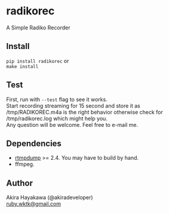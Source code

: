 # radikorec
A Simple Radiko Recorder

## Install
`pip install radikorec` or  
`make install` 

## Test
First, run with `--test` flag to see it works.  
Start recording streaming for 15 second and store it as /tmp/RADIKOREC.m4a
is the right behavior otherwise check for /tmp/radikorec.log
which might help you.  
Any question will be welcome. Feel free to e-mail me. 

## Dependencies
* [rtmpdump](https://github.com/svnpenn/rtmpdump) >= 2.4. You may have to build by hand.  
* ffmpeg. 

## Author
Akira Hayakawa (@akiradeveloper)  
ruby.wktk@gmail.com
